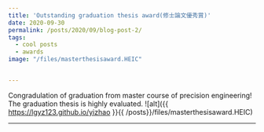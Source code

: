 ```yaml
---
title: 'Outstanding graduation thesis award(修士論文優秀賞)'
date: 2020-09-30
permalink: /posts/2020/09/blog-post-2/
tags:
  - cool posts
  - awards
image: "/files/masterthesisaward.HEIC"


---
```


Congradulation of graduation from master course of precision engineering!
The graduation thesis is highly evaluated.
![alt]({{ https://lgyz123.github.io/yizhao }}{{ /posts}}/files/masterthesisaward.HEIC)

------
